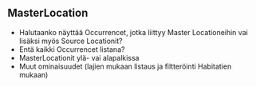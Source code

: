 ## MasterLocation

- Halutaanko näyttää Occurrencet, jotka liittyy Master Locationeihin vai lisäksi myös Source Locationit?
- Entä kaikki Occurrencet listana?
- MasterLocationit ylä- vai alapalkissa
- Muut ominaisuudet (lajien mukaan listaus ja filtteröinti Habitatien mukaan)
